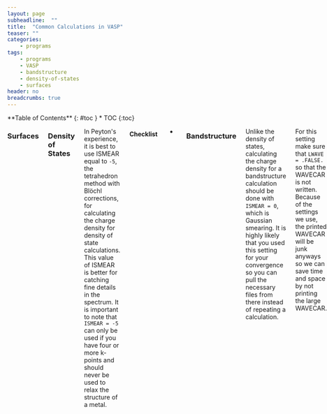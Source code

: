 ```yaml
---
layout: page
subheadline:  ""
title:  "Common Calculations in VASP"
teaser: ""
categories:
    - programs
tags:
    - programs
    - VASP
    - bandstructure
    - density-of-states
    - surfaces
header: no
breadcrumbs: true
---
```

<div class="row">
<div class="medium-4 medium-push-8 columns" markdown="1">
<div class="panel radius" markdown="1">
**Table of Contents**
{: #toc }
*  TOC
{:toc}
</div>
</div><!-- /.medium-4.columns -->

<div class="medium-8 medium-pull-4 columns" markdown="1">

### Surfaces

### Density of States

In Peyton's experience, it is best to use ISMEAR equal to `-5`, the tetrahedron method with Blöchl corrections, for calculating the charge density for density of state calculations. This value of ISMEAR is better for catching fine details in the spectrum. It is important to note that `ISMEAR = -5` can only be used if you have four or more k-points and should never be used to relax the structure of a metal.

#### Checklist

- 

### Bandstructure

Unlike the density of states, calculating the charge density for a bandstructure calculation should be done with `ISMEAR = 0`, which is Gaussian smearing. It is highly likely that you used this setting for your convergence so you can pull the necessary files from there instead of repeating a calculation.

For this setting make sure that `LWAVE = .FALSE.` so that the WAVECAR is not written. Because of the settings we use, the printed WAVECAR will be junk anyways so we can save time and space by not printing the large WAVECAR.

To create the bandstructure you need to know the high-symmetry points of your system's Brillouin zone. First, identify the space group of system (point group given by VASP plus the Bravais lattice). [This link](https://www.staff.ncl.ac.uk/j.p.goss/symmetry/index.html) provides one way of helping identify the space group once you have those two pieces. \href{https://www.cryst.ehu.es}{This site} can then help identify the fractional coordinates of the k-points of high symmetry points ($\Gamma$, M, K, $\Lambda$, etc.). Alternatively, you may find the paper by Setyawan and Curtarolo helpful.\cite{Setyawan.Curtarolo.2010.10.1016/j.commatsci.2010.05.010} After you decide the path you want to take, enter the fractional coordinates into the KPOINTS file.

#### Checklist

- Copy CHGCAR from converged run
- Set `ICHARG = 11` in the INCAR
- Change KPOINTS file
    - 2nd line $\rightarrow$ number of points per line
    - 3rd line $\rightarrow$ line mode
    - 4th line $\rightarrow$ fractional or cartesian coordinates
    - remaining lines $\rightarrow$ path through the Brillouin zone
- 